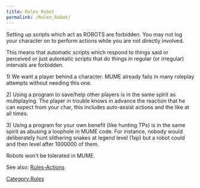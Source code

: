 ```yaml
---
title: Rules Robot
permalink: /Rules_Robot/
---
```


Setting up scripts which act as ROBOTS are forbidden. You may not log
your character on to perform actions while you are not directly
involved.

This means that automatic scripts which respond to things said or
perceived or just automatic scripts that do things in regular (or
irregular) intervals are forbidden.

1\) We want a player behind a character. MUME already fails in many
roleplay attempts without needing this one.

2\) Using a program to save/help other players is in the same spirit as
multiplaying. The player in trouble knows in advance the reaction that
he can expect from your char, this includes auto-assist actions and the
like at all times.

3\) Using a program for your own benefit (like hunting TPs) is in the
same spirit as abusing a loophole in MUME code. For instance, nobody
would deliberately hunt slithering snakes at legend level (1xp) but a
robot could and then level after 1000000 of them.

Robots won't be tolerated in MUME.

See also: [Rules-Actions](Rules-Actions "wikilink")

[Category:Rules](Category:Rules "wikilink")